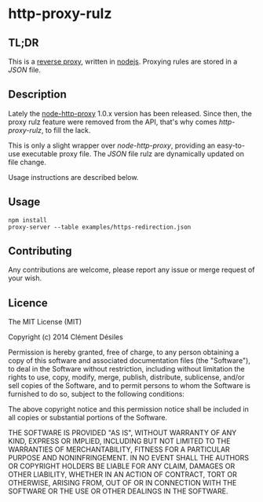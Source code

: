 http-proxy-rulz
===============

## TL;DR

This is a [reverse proxy](http://en.wikipedia.org/wiki/Reverse_proxy), written in [nodejs](http://nodejs.org).
Proxying rules are stored in a *JSON* file.

## Description

Lately the [node-http-proxy](https://github.com/nodejitsu/node-http-proxy)
1.0.x version has been released.
Since then, the proxy rulz feature were removed from the API,
that's why comes *http-proxy-rulz*, to fill the lack.

This is only a slight wrapper over *node-http-proxy*, providing an easy-to-use
executable proxy file. The *JSON* file rulz are dynamically updated on file change.

Usage instructions are described below.

## Usage

	npm install
	proxy-server --table examples/https-redirection.json

## Contributing

Any contributions are welcome, please report any issue or merge request of your wish.

## Licence

The MIT License (MIT)

Copyright (c) 2014 Clément Désiles

Permission is hereby granted, free of charge, to any person obtaining a copy
of this software and associated documentation files (the "Software"), to deal
in the Software without restriction, including without limitation the rights
to use, copy, modify, merge, publish, distribute, sublicense, and/or sell
copies of the Software, and to permit persons to whom the Software is
furnished to do so, subject to the following conditions:

The above copyright notice and this permission notice shall be included in all
copies or substantial portions of the Software.

THE SOFTWARE IS PROVIDED "AS IS", WITHOUT WARRANTY OF ANY KIND, EXPRESS OR
IMPLIED, INCLUDING BUT NOT LIMITED TO THE WARRANTIES OF MERCHANTABILITY,
FITNESS FOR A PARTICULAR PURPOSE AND NONINFRINGEMENT. IN NO EVENT SHALL THE
AUTHORS OR COPYRIGHT HOLDERS BE LIABLE FOR ANY CLAIM, DAMAGES OR OTHER
LIABILITY, WHETHER IN AN ACTION OF CONTRACT, TORT OR OTHERWISE, ARISING FROM,
OUT OF OR IN CONNECTION WITH THE SOFTWARE OR THE USE OR OTHER DEALINGS IN THE
SOFTWARE.
